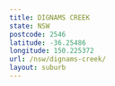 ```yaml
---
title: DIGNAMS CREEK
state: NSW
postcode: 2546
latitude: -36.25486
longitude: 150.225372
url: /nsw/dignams-creek/
layout: suburb
---
```

